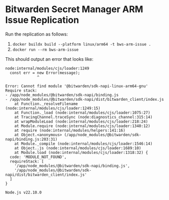 # Bitwarden Secret Manager ARM Issue Replication

Run the replication as follows:

1. `docker buildx build --platform linux/arm64 -t bws-arm-issue .`
1. `docker run --rm bws-arm-issue`

This should output an error that looks like:

```
node:internal/modules/cjs/loader:1249
  const err = new Error(message);
              ^

Error: Cannot find module '@bitwarden/sdk-napi-linux-arm64-gnu'
Require stack:
- /app/node_modules/@bitwarden/sdk-napi/binding.js
- /app/node_modules/@bitwarden/sdk-napi/dist/bitwarden_client/index.js
    at Function._resolveFilename (node:internal/modules/cjs/loader:1249:15)
    at Function._load (node:internal/modules/cjs/loader:1075:27)
    at TracingChannel.traceSync (node:diagnostics_channel:315:14)
    at wrapModuleLoad (node:internal/modules/cjs/loader:218:24)
    at Module.require (node:internal/modules/cjs/loader:1340:12)
    at require (node:internal/modules/helpers:141:16)
    at Object.<anonymous> (/app/node_modules/@bitwarden/sdk-napi/binding.js:203:31)
    at Module._compile (node:internal/modules/cjs/loader:1546:14)
    at Object..js (node:internal/modules/cjs/loader:1689:10)
    at Module.load (node:internal/modules/cjs/loader:1318:32) {
  code: 'MODULE_NOT_FOUND',
  requireStack: [
    '/app/node_modules/@bitwarden/sdk-napi/binding.js',
    '/app/node_modules/@bitwarden/sdk-napi/dist/bitwarden_client/index.js'
  ]
}

Node.js v22.10.0
```
